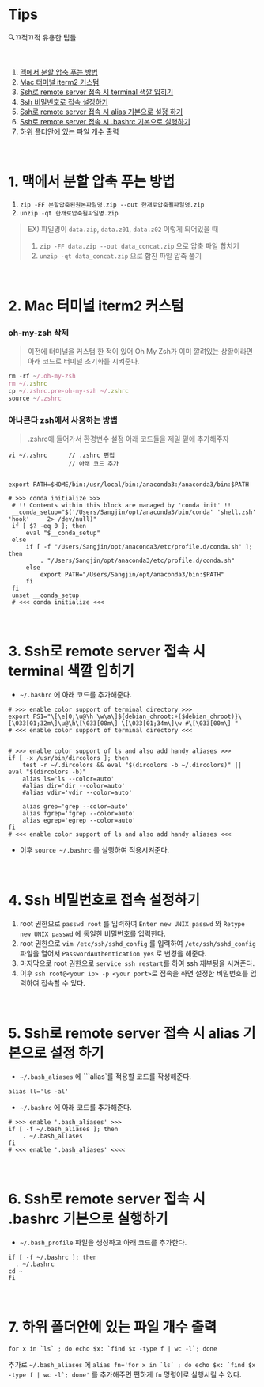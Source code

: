 # Tips
🔍끄적끄적 유용한 팁들

<br />

1. [맥에서 분할 압축 푸는 방법](#1-맥에서-분할-압축-푸는-방법)  
2. [Mac 터미널 iterm2 커스텀](#2-Mac-터미널-iterm2-커스텀)  
3. [Ssh로 remote server 접속 시 terminal 색깔 입히기](#3-Ssh로-remote-server-접속-시-terminal-색깔-입히기)  
4. [Ssh 비밀번호로 접속 설정하기](#4-Ssh-비밀번호로-접속-설정하기)
5. [Ssh로 remote server 접속 시 alias 기본으로 설정 하기](#5-Ssh로-remote-server-접속-시-alias-기본으로-설정-하기)
6. [Ssh로 remote server 접속 시 .bashrc 기본으로 실행하기](#6-Ssh로-remote-server-접속-시-.bashrc-기본으로-실행하기)
7. [하위 폴더안에 있는 파일 개수 출력](#7-하위-폴더안에-있는-파일-개수-출력)

<br />

# 1. 맥에서 분할 압축 푸는 방법

1. ```zip -FF 분할압축된원본파일명.zip --out 한개로압축될파일명.zip```  
2. ```unzip -qt 한개로압축될파일명.zip```  

> EX) 파일명이 ```data.zip```, ```data.z01```, ```data.z02``` 이렇게 되어있을 때  
> 1. ```zip -FF data.zip --out data_concat.zip``` 으로 압축 파일 합치기
> 2. ```unzip -qt data_concat.zip``` 으로 합친 파일 압축 풀기 

<br />

# 2. Mac 터미널 iterm2 커스텀

### oh-my-zsh 삭제
>이전에 터미널을 커스텀 한 적이 있어 Oh My Zsh가 이미 깔려있는 상황이라면 아래 코드로 터미널 초기화를 시켜준다.
```javascript
rm -rf ~/.oh-my-zsh
rm ~/.zshrc
cp ~/.zshrc.pre-oh-my-szh ~/.zshrc
source ~/.zshrc
```

### 아나콘다 zsh에서 사용하는 방법
> .zshrc에 들어가서 환경변수 설정
> 아래 코드들을 제일 밑에 추가해주자
```
vi ~/.zshrc      // .zshrc 편집
                 // 아래 코드 추가 


export PATH=$HOME/bin:/usr/local/bin:/anaconda3:/anaconda3/bin:$PATH

# >>> conda initialize >>>
 # !! Contents within this block are managed by 'conda init' !!
 __conda_setup="$('/Users/Sangjin/opt/anaconda3/bin/conda' 'shell.zsh' 'hook'     2> /dev/null)"
 if [ $? -eq 0 ]; then
     eval "$__conda_setup"
 else
     if [ -f "/Users/Sangjin/opt/anaconda3/etc/profile.d/conda.sh" ]; then
         . "/Users/Sangjin/opt/anaconda3/etc/profile.d/conda.sh"
     else
         export PATH="/Users/Sangjin/opt/anaconda3/bin:$PATH"
     fi
 fi
 unset __conda_setup
 # <<< conda initialize <<<
```

<br />

# 3. Ssh로 remote server 접속 시 terminal 색깔 입히기
* ```~/.bashrc``` 에 아래 코드를 추가해준다.
```
# >>> enable color support of terminal directory >>>
export PS1="\[\e]0;\u@\h \w\a\]${debian_chroot:+($debian_chroot)}\[\033[01;32m\]\u@\h\[\033[00m\] \[\033[01;34m\]\w #\[\033[00m\] "
# <<< enable color support of terminal directory <<<


# >>> enable color support of ls and also add handy aliases >>>
if [ -x /usr/bin/dircolors ]; then
    test -r ~/.dircolors && eval "$(dircolors -b ~/.dircolors)" || eval "$(dircolors -b)"
    alias ls='ls --color=auto'
    #alias dir='dir --color=auto'
    #alias vdir='vdir --color=auto'

    alias grep='grep --color=auto'
    alias fgrep='fgrep --color=auto'
    alias egrep='egrep --color=auto'
fi
# <<< enable color support of ls and also add handy aliases <<<
```
* 이후 ```source ~/.bashrc``` 를 실행하여 적용시켜준다.

<br />

# 4. Ssh 비밀번호로 접속 설정하기

1. root 권한으로 ```passwd root``` 를 입력하여 ```Enter new UNIX passwd``` 와 ```Retype new UNIX passwd``` 에 동일한 비밀번호를 입력한다.
2. root 권한으로 ```vim /etc/ssh/sshd_config``` 를 입력하여 ```/etc/ssh/sshd_config``` 파일을 열어서 ```PasswordAuthentication yes``` 로 변경을 해준다.
3. 마지막으로 root 권한으로 ```service ssh restart```를 하여 ssh 재부팅을 시켜준다.
4. 이후 ```ssh root@<your ip> -p <your port>```로 접속을 하면 설정한 비밀번호를 입력하여 접속할 수 있다.

<br />

# 5. Ssh로 remote server 접속 시 alias 기본으로 설정 하기
* ```~/.bash_aliases``` 에 ```alias`를 적용할 코드를 작성해준다.
```
alias ll='ls -al'
```
* ```~/.bashrc``` 에 아래 코드를 추가해준다.
```
# >>> enable '.bash_aliases' >>>
if [ -f ~/.bash_aliases ]; then
    . ~/.bash_aliases
fi
# <<< enable '.bash_aliases' <<<<
```

<br />

# 6. Ssh로 remote server 접속 시 .bashrc 기본으로 실행하기
* ```~/.bash_profile``` 파일을 생성하고 아래 코드를 추가한다.
```
if [ -f ~/.bashrc ]; then 
  . ~/.bashrc 
cd ~
fi
```

<br />

# 7. 하위 폴더안에 있는 파일 개수 출력
```
for x in `ls` ; do echo $x: `find $x -type f | wc -l`; done
```
추가로 ```~/.bash_aliases``` 에 ```alias fn='for x in `ls` ; do echo $x: `find $x -type f | wc -l`; done'``` 를 추가해주면 편하게 ```fn``` 명령어로 실행시킬 수 있다.
